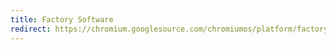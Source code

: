 ```yaml
---
title: Factory Software
redirect: https://chromium.googlesource.com/chromiumos/platform/factory/+/HEAD/README.md
---
```

